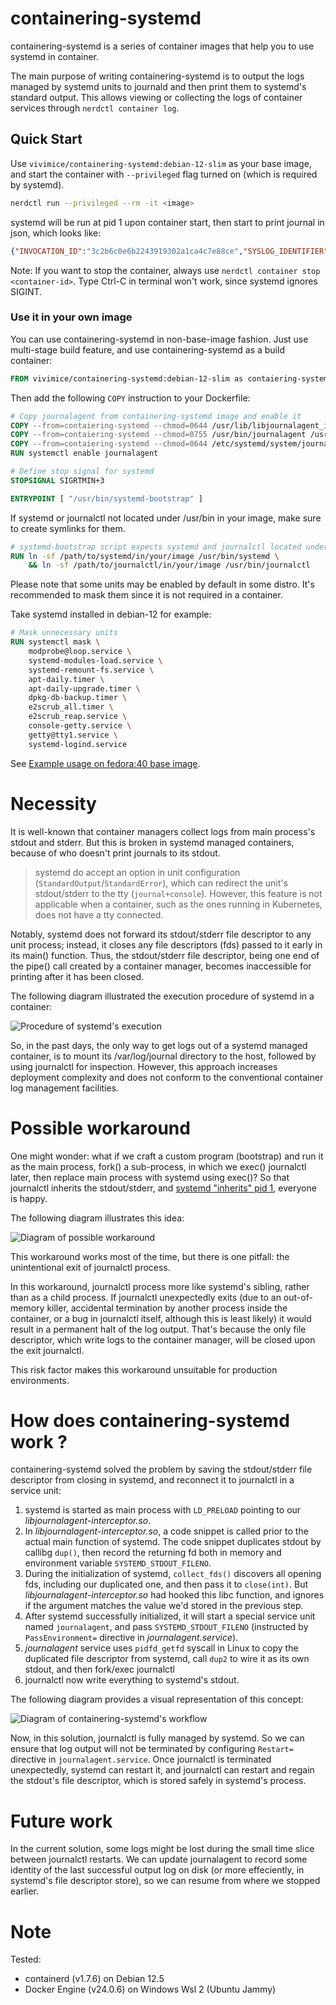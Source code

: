 # containering-systemd

containering-systemd is a series of container images that help you to use systemd in container.

The main purpose of writing containering-systemd is to output the logs managed by systemd units to journald and then print them to systemd's standard output. This allows viewing or collecting the logs of container services through `nerdctl container log`.

## Quick Start

Use `vivimice/containering-systemd:debian-12-slim` as your base image, and start the container with `--privileged` flag turned on (which is required by systemd).

```bash
nerdctl run --privileged --rm -it <image>
```

systemd will be run at pid 1 upon container start, then start to print journal in json, which looks like:

```json
{"INVOCATION_ID":"3c2b6c0e6b2243919302a1ca4c7e88ce","SYSLOG_IDENTIFIER":"systemd","CODE_FILE":"src/core/job.c","_MACHINE_ID":"276c1ff3909142adbf5f4dc12d7bbc94","_UID":"0","_SOURCE_REALTIME_TIMESTAMP":"1714447679804730","__MONOTONIC_TIMESTAMP":"5698138892499","CODE_FUNC":"job_emit_done_message","_TRANSPORT":"journal","MESSAGE_ID":"39f53479d3a045ac8e11786248231fbf","_CMDLINE":"/usr/bin/systemd","JOB_RESULT":"done","_SYSTEMD_UNIT":"init.scope","_SYSTEMD_CGROUP":"/init.scope","__CURSOR":"s=784c7d3aed7243adb9a2f5cc526e9453;i=343;b=4c1baa9d6d4d44d5af054b0f017ab0d8;m=52eb38b68d3;t=61747f4f0d53e;x=cd8f19eb19d1cf50","_PID":"1","_SELINUX_CONTEXT":"unconfined\n","SYSLOG_FACILITY":"3","_GID":"0","MESSAGE":"Reached target sysinit.target - System Initialization.","_SYSTEMD_SLICE":"-.slice","_HOSTNAME":"fec3a45b4903","JOB_ID":"4","UNIT":"sysinit.target","_RUNTIME_SCOPE":"system","_BOOT_ID":"4c1baa9d6d4d44d5af054b0f017ab0d8","CODE_LINE":"768","_CAP_EFFECTIVE":"1ffffffffff","PRIORITY":"6","__REALTIME_TIMESTAMP":"1714447679804734","JOB_TYPE":"start","_EXE":"/usr/lib/systemd/systemd","_COMM":"systemd","TID":"1"}
```

Note: If you want to stop the container, always use `nerdctl container stop <container-id>`. Type Ctrl-C in terminal won't work, since systemd ignores SIGINT.

### Use it in your own image

You can use containering-systemd in non-base-image fashion. Just use multi-stage build feature, and use containering-systemd as a build container: 

```Dockerfile
FROM vivimice/containering-systemd:debian-12-slim as contaiering-systemd
```

Then add the following `COPY` instruction to your Dockerfile:

```Dockerfile
# Copy journalagent from containering-systemd image and enable it
COPY --from=contaiering-systemd --chmod=0644 /usr/lib/libjournalagent_interceptor.so          /usr/lib/
COPY --from=contaiering-systemd --chmod=0755 /usr/bin/journalagent /usr/bin/systemd-bootstrap /usr/bin/
COPY --from=contaiering-systemd --chmod=0644 /etc/systemd/system/journalagent.service         /etc/systemd/system/
RUN systemctl enable journalagent

# Define stop signal for systemd
STOPSIGNAL SIGRTMIN+3

ENTRYPOINT [ "/usr/bin/systemd-bootstrap" ]
```

If systemd or journalctl not located under /usr/bin in your image, make sure to create symlinks for them.

```Dockerfile
# systemd-bootstrap script expects systemd and journalctl located under /usr/bin
RUN ln -sf /path/to/systemd/in/your/image /usr/bin/systemd \
    && ln -sf /path/to/journalctl/in/your/image /usr/bin/journalctl
```

Please note that some units may be enabled by default in some distro. It's recommended to mask them since it is not required in a container. 

Take systemd installed in debian-12 for example:

```Dockerfile
# Mask unnecessary units
RUN systemctl mask \
    modprobe@loop.service \
    systemd-modules-load.service \
    systemd-remount-fs.service \
    apt-daily.timer \
    apt-daily-upgrade.timer \
    dpkg-db-backup.timer \
    e2scrub_all.timer \
    e2scrub_reap.service \
    console-getty.service \
    getty@tty1.service \
    systemd-logind.service
```

See [Example usage on fedora:40 base image](examples/own-base-image/Dockerfile).

# Necessity

It is well-known that container managers collect logs from main process's stdout and stderr. But this is broken in systemd managed containers, because of who doesn't print journals to its stdout.

> systemd do accept an option in unit configuration (`StandardOutput`/`StandardError`), which can redirect the unit's stdout/stderr to the tty (`journal+console`). However, this feature is not applicable when a container, such as the ones running in Kubernetes, does not have a tty connected.

Notably, systemd does not forward its stdout/stderr file descriptor to any unit process; instead, it closes any file descriptors (fds) passed to it early in its main() function. Thus, the stdout/stderr file descriptor, being one end of the pipe() call created by a container manager, becomes inaccessible for printing after it has been closed.

The following diagram illustrated the execution procedure of systemd in a container:

![Procedure of systemd's execution](images/pid_1_routine.png)

So, in the past days, the only way to get logs out of a systemd managed container, is to mount its /var/log/journal directory to the host, followed by using journalctl for inspection. However, this approach increases deployment complexity and does not conform to the conventional container log management facilities.

# Possible workaround

One might wonder: what if we craft a custom program (bootstrap) and run it as the main process, fork() a sub-process, in which we exec() journalctl later, then replace main process with systemd using exec()? So that journalctl inherits the stdout/stderr, and [systemd "inherits" pid 1](https://developers.redhat.com/blog/2016/09/13/running-systemd-in-a-non-privileged-container), everyone is happy.

The following diagram illustrates this idea:

![Diagram of possible workaround](images/possible_workaround.png)

This workaround works most of the time, but there is one pitfall: the unintentional exit of journalctl process.

In this workaround, journalctl process more like systemd's sibling, rather than as a child process. If journalctl unexpectedly exits (due to an out-of-memory killer, accidental termination by another process inside the container, or a bug in journalctl itself, although this is least likely) it would result in a permanent halt of the log output. That's because the only file descriptor, which write logs to the container manager, will be closed upon the exit journalctl.

This risk factor makes this workaround unsuitable for production environments.

# How does containering-systemd work ?

containering-systemd solved the problem by saving the stdout/stderr file descriptor from closing in systemd, and reconnect it to journalctl in a service unit:

1. systemd is started as main process with `LD_PRELOAD` pointing to our _libjournalagent-interceptor.so_.
2. In _libjournalagent-interceptor.so_, a code snippet is called prior to the actual main function of systemd. The code snippet duplicates stdout by callibg `dup()`, then record the returning fd both in memory and environment variable `SYSTEMD_STDOUT_FILENO`.
3. During the initialization of systemd, `collect_fds()` discovers all opening fds, including our duplicated one, and then pass it to `close(int)`. But _libjournalagent-interceptor.so_ had hooked this libc function, and ignores if the argument matches the value we'd stored in the previous step.
4. After systemd successfully initialized, it will start a special service unit named `journalagent`, and pass `SYSTEMD_STDOUT_FILENO` (instructed by `PassEnvironment=` directive in _journalagent.service_).
5. _journalagent_ service uses `pidfd_getfd` syscall in Linux to copy the duplicated file descriptor from systemd, call `dup2` to wire it as its own stdout, and then fork/exec journalctl
6. journalctl now write everything to systemd's stdout.

The following diagram provides a visual representation of this concept:

![Diagram of containering-systemd's workflow](images/containering-systemd-workflow.png)

Now, in this solution, journalctl is fully managed by systemd. So we can ensure that log output will not be terminated by configuring `Restart=` directive in `journalagent.service`. Once journalctl is terminated unexpectedly, systemd can restart it, and journalctl can restart and regain the stdout's file descriptor, which is stored safely in systemd's process.

# Future work

In the current solution, some logs might be lost during the small time slice between journalctl restarts. We can update journalagent to record some identity of the last successful output log on disk (or more effeciently, in systemd's file descriptor store), so we can resume from where we stopped earlier.

# Note

Tested:

- containerd (v1.7.6) on Debian 12.5
- Docker Engine (v24.0.6) on Windows Wsl 2 (Ubuntu Jammy)
